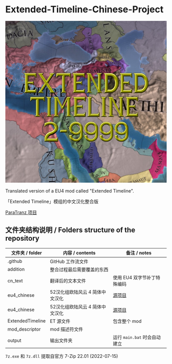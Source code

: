 # Extended-Timeline-Chinese-Project

![et](extended_timeline.jpg)

Translated version of a EU4 mod called "Extended Timeline".

「Extended Timeline」模组的中文汉化整合版

[ParaTranz 项目](https://paratranz.cn/projects/5342/)

## 文件夹结构说明 / Folders structure of the repository

|文件夹 / folder|内容 / contents|备注 / notes|
|--------------|---------------|-----------|
|.github|GitHub 工作流文件||
|addition|整合过程最后需要覆盖的东西||
|cn_text|翻译后的文本文件|使用 EU4 双字节补丁特殊编码|
|eu4_chinese|52汉化组欧陆风云 4 简体中文汉化|[源项目](https://paratranz.cn/projects/2)|
|eu4_chinese|52汉化组欧陆风云 4 简体中文汉化|[源项目](https://paratranz.cn/projects/2)|
|ExtendedTimeline|ET 源文件|包含整个 mod|
|mod_descriptor|mod 描述符文件||
|output|输出文件夹|运行 ```main.bat``` 时会自动建立|

```7z.exe``` 和 ```7z.dll``` 提取自官方 7-Zip 22.01 (2022-07-15) 
